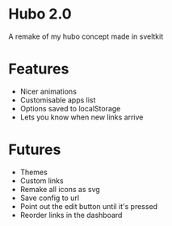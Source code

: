 # Hubo 2.0
A remake of my hubo concept made in sveltkit

# Features
- Nicer animations
- Customisable apps list
- Options saved to localStorage
- Lets you know when new links arrive

# Futures
- Themes
- Custom links
- Remake all icons as svg
- Save config to url 
- Point out the edit button until it's pressed
- Reorder links in the dashboard
